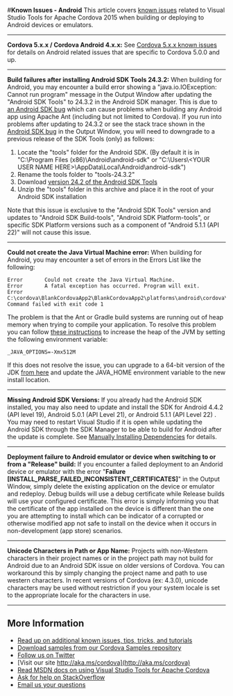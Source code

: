 #**Known Issues - Android**
This article covers [known issues](../Readme.md#knownissues) related to Visual Studio Tools for Apache Cordova 2015 when building or deploying to Android devices or emulators. 

----------
**Cordova 5.x.x / Cordova Android 4.x.x:** See [Cordova 5.x.x known issues](known-issues-cordova5.md) for details on Android related issues that are specific to Cordova 5.0.0 and up.

----------
**Build failures after installing Android SDK Tools 24.3.2:** When building for Android, you may encounter a build error showing a "java.io.IOException: Cannot run program" message in the Output Window after updating the "Android SDK Tools" to 24.3.2 in the Android SDK manager. This is due to [an Android SDK bug](https://code.google.com/p/android/issues/detail?id=176488) which can cause problems when building any Android app using Apache Ant (including but not limited to Cordova). If you run into problems after updating to 24.3.2 or see the stack trace shown in the [Android SDK bug](https://code.google.com/p/android/issues/detail?id=176488) in the Output Window, you will need to downgrade to a previous release of the SDK Tools (only) as follows:

1. Locate the "tools" folder for the Android SDK. (By default it is in "C:\Program Files (x86)\Android\android-sdk" or "C:\Users\\&lt;YOUR USER NAME HERE&gt;\AppData\Local\Android\android-sdk")
2. Rename the tools folder to "tools-24.3.2"
3. Download [version 24.2 of the Android SDK Tools](http://dl-ssl.google.com/android/repository/tools_r24.2-windows.zip)
4. Unzip the "tools" folder in this archive and place it in the root of your Android SDK installation

Note that this issue is exclusive to the "Android SDK Tools" version and updates to "Android SDK Build-tools", "Android SDK Platform-tools", or specific SDK Platform versions such as a component of "Android 5.1.1 (API 22)" will not cause this issue.

----------
**Could not create the Java Virtual Machine error:** When building for Android, you may encounter a set of errors in the Errors List like the following:

~~~~~~~~~~~~~
Error		Could not create the Java Virtual Machine.			
Error		A fatal exception has occurred. Program will exit.									
Error		C:\cordova\BlankCordovaApp2\BlankCordovaApp2\platforms\android\cordova\build.bat: Command failed with exit code 1
~~~~~~~~~~~~~

The problem is that the Ant or Gradle build systems are running out of heap memory when trying to compile your application. To resolve this problem you can follow [these instructions](http://www.tomsguide.com/faq/id-1761312/fix-create-java-virtual-machine-issue.html) to increase the heap of the JVM by setting the following environment variable:

~~~~~~~~~~~~~~~~~~~~~~
_JAVA_OPTIONS=-Xmx512M
~~~~~~~~~~~~~~~~~~~~~~

If this does not resolve the issue, you can upgrade to a 64-bit version of the JDK [from here](http://download.oracle.com/otn-pub/java/jdk/7u79-b15/jdk-7u79-windows-x64.exe) and update the JAVA_HOME environment variable to the new install location.

----------
**Missing Android SDK Versions:** If you already had the Android SDK installed, you may also need to update and install the SDK for Android 4.4.2 (API level 19), Android 5.0.1 (API Level 21), or Android 5.1.1 (API Level 22) . You may need to restart Visual Studio if it is open while updating the Android SDK through the SDK Manager to be able to build for Android after the update is complete. See [Manually Installing Dependencies](https://msdn.microsoft.com/en-us/library/dn757054.aspx#ThirdParty) for details.

----------
**Deployment failure to Android emulator or device when switching to or from a "Release" build:** If you encounter a failed deployment to an Andorid device or emulator with the error "**Failure [INSTALL_PARSE_FAILED_INCONSISTENT_CERTIFICATES]**" in the Output Window, simply delete the existing application on the device or emulator and redeploy. Debug builds will use a debug certificate while Release builds will use your configured certificate. This error is simply informing you that the certificate of the app installed on the device is different than the one you are attempting to install which can be indicator of a corrupted or otherwise modified app not safe to install on the device when it occurs in non-development (app store) scenarios.

----------
**Unicode Characters in Path or App Name:** Projects with non-Western characters in their project names or in the project path may not build for Android due to an Android SDK issue on older versions of Cordova. You can workaround this by simply changing the project name and path to use western characters. In recent versions of Cordova (ex: 4.3.0), unicode characters may be used without restriction if you your system locale is set to the appropriate locale for the characters in use.

----------
## More Information
* [Read up on additional known issues, tips, tricks, and tutorials](../Readme.md)
* [Download samples from our Cordova Samples repository](http://github.com/Microsoft/cordova-samples)
* [Follow us on Twitter](https://twitter.com/VSCordovaTools)
* [Visit our site http://aka.ms/cordova](http://aka.ms/cordova)
* [Read MSDN docs on using Visual Studio Tools for Apache Cordova](http://go.microsoft.com/fwlink/?LinkID=533794)
* [Ask for help on StackOverflow](http://stackoverflow.com/questions/tagged/visual-studio-cordova)
* [Email us your questions](mailto://multidevicehybridapp@microsoft.com)
